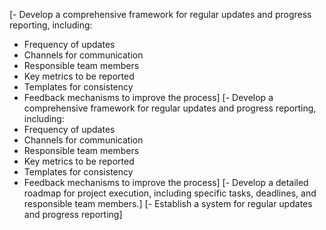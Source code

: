 [- Develop a comprehensive framework for regular updates and progress reporting, including:
  - Frequency of updates
  - Channels for communication
  - Responsible team members
  - Key metrics to be reported
  - Templates for consistency
  - Feedback mechanisms to improve the process]
[- Develop a comprehensive framework for regular updates and progress reporting, including:
  - Frequency of updates
  - Channels for communication
  - Responsible team members
  - Key metrics to be reported
  - Templates for consistency
  - Feedback mechanisms to improve the process]
[- Develop a detailed roadmap for project execution, including specific tasks, deadlines, and responsible team members.]
[- Establish a system for regular updates and progress reporting]